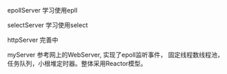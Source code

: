 
epollServer 
学习使用epll

selectServer
学习使用select

httpServer
完善中

myServer
参考网上的WebServer, 实现了epoll监听事件，
固定线程数线程池，任务队列，小根堆定时器。整体采用Reactor模型。
